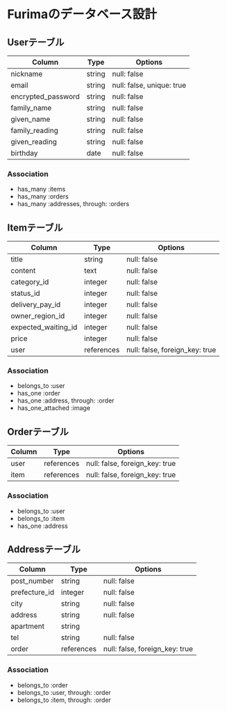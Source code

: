 # Furimaのデータベース設計

## Userテーブル

| Column             | Type   | Options                   |
| ------------------ | ------ | ------------------------- |
| nickname           | string | null: false               |
| email              | string | null: false, unique: true |
| encrypted_password | string | null: false               |
| family_name        | string | null: false               |
| given_name         | string | null: false               |
| family_reading     | string | null: false               |
| given_reading      | string | null: false               |
| birthday           | date   | null: false               |

### Association

- has_many :items
- has_many :orders
- has_many :addresses, through: :orders

## Itemテーブル

| Column              | Type       | Options                        |
| ------------------- | ---------- | ------------------------------ |
| title               | string     | null: false                    |
| content             | text       | null: false                    |
| category_id         | integer    | null: false                    |
| status_id           | integer    | null: false                    |
| delivery_pay_id     | integer    | null: false                    |
| owner_region_id     | integer    | null: false                    |
| expected_waiting_id | integer    | null: false                    |
| price               | integer    | null: false                    |
| user                | references | null: false, foreign_key: true |

### Association

- belongs_to :user
- has_one :order
- has_one :address, through: :order
- has_one_attached :image

## Orderテーブル

| Column             | Type       | Options                        |
| ------------------ | ---------- | ------------------------------ |
| user               | references | null: false, foreign_key: true |
| item               | references | null: false, foreign_key: true |

### Association

- belongs_to :user
- belongs_to :item
- has_one :address

## Addressテーブル

| Column             | Type       | Options                        |
| ------------------ | ---------- | ------------------------------ |
| post_number        | string     | null: false                    |
| prefecture_id      | integer    | null: false                    |
| city               | string     | null: false                    |
| address            | string     | null: false                    |
| apartment          | string     |                                |
| tel                | string     | null: false                    |
| order              | references | null: false, foreign_key: true |

### Association

- belongs_to :order
- belongs_to :user, through: :order
- belongs_to :item, through: :order
